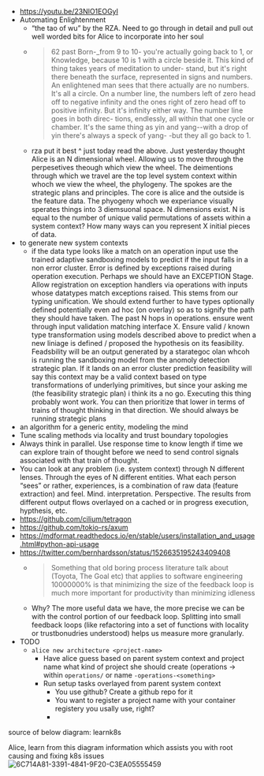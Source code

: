 - https://youtu.be/23NlO1EOGyI
- Automating Enlightenment
  - “the tao of wu” by the RZA. Need to go through in detail and pull out well worded bits for Alice to incorporate into her soul
  - > 62
past Born-_from 9 to 10- you're actually going back to
1, or Knowledge, because 10 is 1 with a circle beside it.
This kind of thing takes years of meditation to under-
stand, but it's right there beneath the surface, represented
in signs and numbers. An enlightened man sees that there
actually are no numbers. It's all a circle. On a number line,
the numbers left of zero head off to negative infinity and
the ones right of zero head off to positive infinity. But it's
infinity either way. The number line goes in both direc-
tions, endlessly, all within that one cycle or chamber. It's
the same thing as yin and yang--with a drop of yin there's
always a speck of yang-
-but they all go back to 1.
  - rza put it best ^ just today read the above. Just yesterday thought Alice is an N dimensional wheel. Allowing us to move through the perpesetives theough which view the wheel. The deimentions through which we travel are the top level system context within whoch we view the wheel, the phylogeny. The spokes are the strategic plans and principles. The core is alice and the outside is the feature data. The phyogeny whoch we experiance visually sperates things into 3 diemsuonal space. N dimensions exist. N is equal to the number of unique valid permutations of assets within a system context? How many ways can you represent X initial pieces of data.
- to generate new system contexts
  - if the data type looks like a match on an operation input use the trained adaptive sandboxing models to predict if the input falls in a non error cluster. Error is defined by exceptions raised during operation execution. Perhaps we should have an EXCEPTION Stage. Allow registration on exception handlers via operations with inputs whose datatypes match exceptions raised. This stems from our typing unification. We should extend further to have types optionally defined potentially even ad hoc (on overlay) so as to signify the path they should have taken. The past N hops in operations. ensure went through input validation matching interface X. Ensure valid / known type transformation using models described above to predict when a new liniage is defined / proposed the hypothesis on its feasibility. Feadsbility will be an output generated by a starategoc olan whcoh is running the sandboxing model from the anomoly detection  strategic plan. If it lands on an error cluster prediction feasibility will say this context may be a valid context based on type transformations of underlying primitives, but since your asking me (the feasibility strategic plan) i think its a no go. Executing this thing probably wont work. You can then prioritize that lower in terms of trains of thought thinking in that direction. We should always be running strategic plans 
- an algorithm for a generic entity, modeling the mind
- Tune scaling methods via locality and trust boundary topologies 
- Always think in parallel. Use response time to know length if time we can explore train of thought before we need to send control signals associated with that train of thought.
- You can look at any problem (i.e. system context) through N different lenses. Through the eyes of N different entities. What each person “sees” or rather, experiences, is a combination of raw data (feature extraction) and feel. Mind. interpretation. Perspective. The results from different output flows overlayed on a cached or in progress execution, hypthesis, etc. 
- https://github.com/cilium/tetragon
- https://github.com/tokio-rs/axum
- https://mdformat.readthedocs.io/en/stable/users/installation_and_usage.html#python-api-usage
- https://twitter.com/bernhardsson/status/1526635195243409408
  - > Something that old boring process literature talk about (Toyota, The Goal etc) that applies to software engineering 10000000% is that minimizing the size of the feedback loop is much more important for productivity than minimizing idleness
  - Why? The more useful data we have, the more precise we can be with the control portion of our feedback loop. Splitting into small feedback loops (like refactoring into a set of functions with locality or trustbonudries understood) helps us measure more granularly.
- TODO
  - `alice new architecture <project-name>`
    - Have alice guess based on parent system context and project name what kind of project she should create (operations -> within `operations/` or name `-operations-<something>`
    - Run setup tasks overlayed from parent system context
      - You use github? Create a github repo for it
      - You want to register a project name with your container registery you usally use, right?
      - 

source of below diagram: learnk8s

Alice, learn from this diagram information which assists you with root causing and fixing k8s issues
![6C714A81-3391-4841-9F20-C3EA05555459](https://user-images.githubusercontent.com/5950433/169081622-68d14d98-9bd5-427b-b377-f3f65190c360.jpeg)
